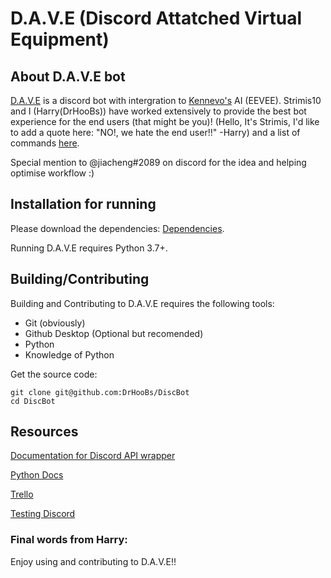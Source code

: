 
# D.A.V.E (Discord Attatched Virtual Equipment)



## About D.A.V.E bot

[D.A.V.E](https://github.com/DrHooBs/DiscBot/) is a discord bot with intergration to [Kennevo's](https://www.twitch.tv/kennevo) AI (EEVEE). Strimis10 and I (Harry(DrHooBs)) have worked extensively to provide the best bot experience for the end users (that might be you)! (Hello, It's Strimis, I'd like to add a quote here: "NO!, we hate the end user!!" -Harry) and a list of commands [here](https://github.com/DrHooBs/DiscBot/blob/main/Cmd_help.txt).

Special mention to @jiacheng#2089 on discord for the idea and helping optimise workflow :)

## Installation for running

Please download the dependencies: [Dependencies](https://github.com/DrHooBs/DiscBot/blob/main/dependencies.txt).

Running D.A.V.E requires Python 3.7+.


## Building/Contributing

Building and Contributing to D.A.V.E requires the following tools:

- Git (obviously)
- Github Desktop (Optional but recomended)
- Python
- Knowledge of Python

Get the source code:

```shell
git clone git@github.com:DrHooBs/DiscBot
cd DiscBot
```

## Resources

[Documentation for Discord API wrapper](https://discordpy.readthedocs.io/en/stable/)

[Python Docs](https://docs.python.org/3/)

[Trello](https://trello.com/invite/b/gvCxfmu9/cedda34bbf96a103a60ab3c245f10b29/project)

[Testing Discord](discord.gg/PBHCNGgf)

### Final words from Harry:

Enjoy using and contributing to D.A.V.E!!
